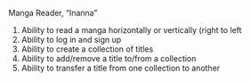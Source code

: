 
Manga Reader, “Inanna”
1)	Ability to read a manga horizontally or vertically (right to left
2)	Ability to log in and sign up
3)	Ability to create a collection of titles
4)	Ability to add/remove a title to/from a collection
5)	Ability to transfer a title from one collection to another